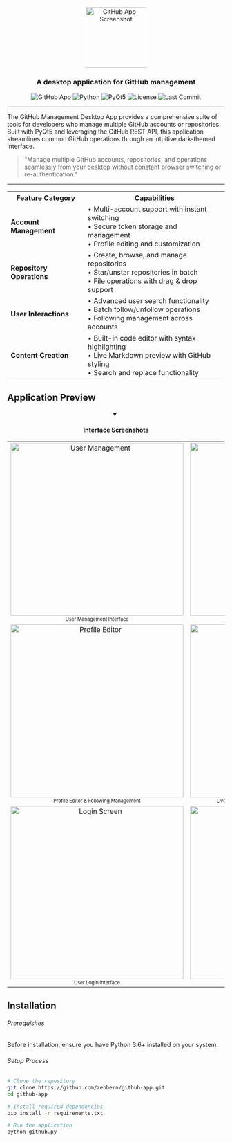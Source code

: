<div align="center">

<img src="https://github.com/user-attachments/assets/54141f1c-8a6f-4570-a7b3-4ea87e911ecf" alt="GitHub App Screenshot" width="140"/>

  <h3>A desktop application for GitHub management</h3>

![GitHub App](https://img.shields.io/badge/GitHub-Desktop%20App-2ea44f?style=flat-square&logo=github)
![Python](https://img.shields.io/badge/python-3.6+-3776AB.svg?style=flat-square&logo=python&logoColor=white)
![PyQt5](https://img.shields.io/badge/PyQt5-41CD52.svg?style=flat-square&logo=qt&logoColor=white)
![License](https://img.shields.io/badge/License-MIT-yellow.svg?style=flat-square)
![Last Commit](https://img.shields.io/badge/Last%20Commit-May%202025-blue?style=flat-square)

</div>

<hr/>

The GitHub Management Desktop App provides a comprehensive suite of tools for developers who manage multiple GitHub accounts or repositories. Built with PyQt5 and leveraging the GitHub REST API, this application streamlines common GitHub operations through an intuitive dark-themed interface.

> "Manage multiple GitHub accounts, repositories, and operations seamlessly from your desktop without constant browser switching or re-authentication."

<hr/>

<table>
  <tr>
    <th align="center">Feature Category</th>
    <th align="center">Capabilities</th>
  </tr>
  <tr>
    <td><b>Account Management</b></td>
    <td>
      • Multi-account support with instant switching<br/>
      • Secure token storage and management<br/>
      • Profile editing and customization
    </td>
  </tr>
  <tr>
    <td><b>Repository Operations</b></td>
    <td>
      • Create, browse, and manage repositories<br/>
      • Star/unstar repositories in batch<br/>
      • File operations with drag & drop support
    </td>
  </tr>
  <tr>
    <td><b>User Interactions</b></td>
    <td>
      • Advanced user search functionality<br/>
      • Batch follow/unfollow operations<br/>
      • Following management across accounts
    </td>
  </tr>
  <tr>
    <td><b>Content Creation</b></td>
    <td>
      • Built-in code editor with syntax highlighting<br/>
      • Live Markdown preview with GitHub styling<br/>
      • Search and replace functionality
    </td>
  </tr>
</table>

## Application Preview

<div align="center">
  <details open>
    <summary><h4>Interface Screenshots</h4></summary>
    <table>
      <tr>
        <td align="center">
          <img src="https://via.placeholder.com/400x225.png?text=User+Management" alt="User Management" width="400"/>
          <br>
          <sub><sup>User Management Interface</sup></sub>
        </td>
        <td align="center">
          <img src="https://via.placeholder.com/400x225.png?text=Repository+Browser" alt="Repository Browser" width="400"/>
          <br>
          <sub><sup>Repository Browser & File Editor</sup></sub>
        </td>
      </tr>
      <tr>
        <td align="center">
          <img src="https://via.placeholder.com/400x225.png?text=Profile+Editor" alt="Profile Editor" width="400"/>
          <br>
          <sub><sup>Profile Editor & Following Management</sup></sub>
        </td>
        <td align="center">
          <img src="https://via.placeholder.com/400x225.png?text=Markdown+Preview" alt="Markdown Preview" width="400"/>
          <br>
          <sub><sup>Live Markdown Preview with GitHub-style Rendering</sup></sub>
        </td>
      </tr>
      <tr>
        <td align="center">
          <img src="https://via.placeholder.com/400x225.png?text=Login+Screen" alt="Login Screen" width="400"/>
          <br>
          <sub><sup>User Login Interface</sup></sub>
        </td>
        <td align="center">
          <img src="https://via.placeholder.com/400x225.png?text=Token+Management" alt="Token Management" width="400"/>
          <br>
          <sub><sup>API Token Management Panel</sup></sub>
        </td>
      </tr>
    </table>
  </details>
</div>


## Installation

<h6>Prerequisites</h6>

Before installation, ensure you have Python 3.6+ installed on your system.

<h6>Setup Process</h6>

```bash
# Clone the repository
git clone https://github.com/zebbern/github-app.git
cd github-app

# Install required dependencies
pip install -r requirements.txt

# Run the application
python github.py
```
